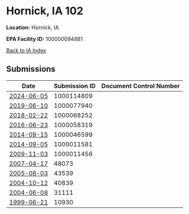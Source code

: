 # Hornick, IA 102

**Location:** Hornick, IA

**EPA Facility ID:** 100000094881

[Back to IA Index](../../index.md)

## Submissions

| Date | Submission ID | Document Control Number |
|------|--------------|-------------------------|
| [2024-06-05](submissions/1000114809.md) | 1000114809 |  |
| [2019-06-10](submissions/1000077940.md) | 1000077940 |  |
| [2018-02-22](submissions/1000068252.md) | 1000068252 |  |
| [2016-06-23](submissions/1000058319.md) | 1000058319 |  |
| [2014-09-15](submissions/1000046599.md) | 1000046599 |  |
| [2014-09-05](submissions/1000011581.md) | 1000011581 |  |
| [2009-11-03](submissions/1000011456.md) | 1000011456 |  |
| [2007-04-17](submissions/48073.md) | 48073 |  |
| [2005-08-03](submissions/43539.md) | 43539 |  |
| [2004-10-12](submissions/40839.md) | 40839 |  |
| [2004-06-08](submissions/31111.md) | 31111 |  |
| [1999-06-21](submissions/10930.md) | 10930 |  |
